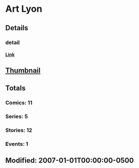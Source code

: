 # Art  Lyon 
## Details
### detail
#### [Link](http://marvel.com/comics/creators/1046/art_lyon?utm_campaign=apiRef&utm_source=225578a89fc76f3d20fbffda5d17a88d)
## [Thumbnail](http://i.annihil.us/u/prod/marvel/i/mg/c/60/4bb4f60f48fc2.jpg)
## Totals
### Comics: 11
### Series: 5
### Stories: 12
### Events: 1
## Modified: 2007-01-01T00:00:00-0500
